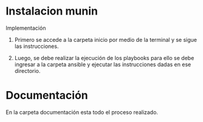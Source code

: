 
# Instalacion munin

Implementación

1) Primero se accede a la carpeta inicio por medio de la terminal y se sigue las instrucciones.

2) Luego, se debe realizar la ejecución de los playbooks para ello se debe ingresar a la carpeta ansible y ejecutar las instrucciones dadas en ese directorio.

# Documentación
En la carpeta documentación esta todo el proceso realizado.

